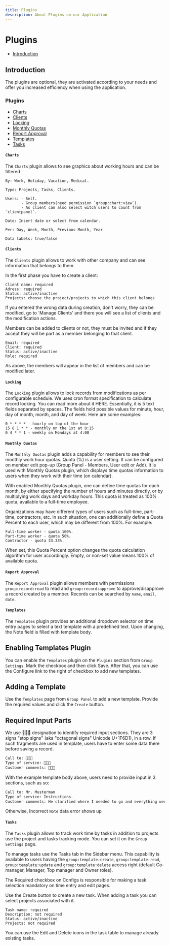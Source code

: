 ```yaml
---
title: Plugins
description: About Plugins on our Application
---
```



# Plugins

- [Introduction](#introduction)

<a name="introduction"></a>

## Introduction

The plugins are optional, they are activated according to your needs and offer you increased efficiency when using the application.

<a name="plugins"></a>

### Plugins

<div class="plugins" markdown="1">

- [Charts](#plugin-charts)
- [Clients](#plugin-clients)
- [Locking](#plugin-locking)
- [Monthly Quotas](#plugin-monthly-quotas)
- [Report Approval](#plugin-report-approval)
- [Templates](#plugin-templates)
- [Tasks](#plugin-tasks)

</div>

<a name="plugin-charts"></a>

#### `Charts`

The `Charts` plugin allows to see graphics about working hours and can be filtered

    By: Work, Holiday, Vacation, Medical.
    
    Type: Projects, Tasks, Clients.
    
    Users: - Self.
           - Group members(need permission `group:chart:view`).
           - As client can also select witch users to count from `clientpanel`.

    Date: Insert date or select from calendar.

    Per: Day, Week, Month, Previous Month, Year

    Data labels: true/false

<a name="plugin-clients"></a>

#### `Clients`

The `Clients` plugin allows to work with other company and can see information that belongs to them.

In the first phase you have to create a client:

    Client name: required
    Adress: required
    Status: active/inactive
    Projects: choose the project/projects to which this client belongs

If you entered the wrong data during creation, don't worry, they can be modified, go to `Manage Clients' and there you will see a list of clients and the modification actions.

Members can be added to clients or not, they must be invited and if they accept they will be part as a member belonging to that client.

    Email: required
    Client: required
    Status: active/inactive
    Role: required

As above, the members will appear in the list of members and can be modified later.

<a name="plugin-locking"></a>

#### `Locking`

The `Locking` plugin allows to lock records from modifications as per configurable schedule.
We uses cron format specification to calculate record locking. You can read more about it HERE.
Essentially, it is 5 text fields separated by spaces. The fields hold possible values for minute, hour, day of month, month, and day of week. Here are some examples:

    0 * * * * - hourly on top of the hour
    15 8 1 * * - monthly on the 1st at 8:15
    0 4 * * 1 - weekly on Mondays at 4:00

<a name="plugin-monthly-quotas"></a>

#### `Monthly Quotas`

The `Monthly Quotas` plugin adds a capability for members to see their monthly work hour quotas.
Quota (%) is a user setting. It can be configured on member edit pop-up (Group Panel - Members, User edit or Add). It is used with Monthly Quotas plugin, which displays time quotas information to users when they work with their time (on calendar).

With enabled Monthly Quotas plugin, one can define time quotas for each month, by either specifying the number of hours and minutes directly, or by multiplying work days and workday hours. This quota is treated as 100% quota, available to a full-time employee.

Organizations may have different types of users such as full-time, part-time, contractors, etc. In such situation, one can additionally define a Quota Percent to each user, which may be different from 100%. For example:

    Full-time worker - quota 100%.
    Part-time worker - quota 50%.
    Contractor - quota 33.33%.

When set, this Quota Percent option changes the quota calculation algorithm for user accordingly. Empty, or non-set value means 100% of available quota.

<a name="plugin-report-approval"></a>

#### `Report Approval`

The `Report Approval` plugin allows members with permissions `group:record:read` to read and `group:record:approve` to approve/disapprove a record created by a member.
Records can be searched by `name`, `email`, `date`.

<a name="plugin-templates"></a>

#### `Templates`

The `Templates` plugin provides an additional dropdown selector on time entry pages to select a text template with a predefined text. Upon changing, the Note field is filled with template body.

## Enabling Templates Plugin

You can enable the `Templates` plugin on the `Plugins` section from `Group Settings`. Mark the checkbox and then click Save. After that, you can use the Configure link to the right of checkbox to add new templates.

## Adding a Template

Use the `Templates` page from `Group Panel` to add a new template. Provide the required values and click the `Create` button.

## Required Input Parts

We use 🛑🛑🛑 designation to identify required input sections. They are 3 signs "stop signs" (aka "octagonal signs" Unicode U+1F6D1), in a row. If such fragments are used in template, users have to enter some data there before saving a record.
```bash
Call to: 🛑🛑🛑
Type of service: 🛑🛑🛑
Customer comments: 🛑🛑🛑
```
With the example template body above, users need to provide input in 3 sections, such as so:
```bash
Call to: Mr. Musterman
Type of service: Instructions.
Customer comments: He clarified where I needed to go and everything went well.
```
Otherwise, Incorrect `Note` data error shows up

<a name="plugin-tasks"></a>

#### `Tasks`

The `Tasks` plugin allows to track work time by tasks in addition to projects use the project and tasks tracking mode. You can set it on the `Group Settings` page.

To manage tasks use the Tasks tab in the Sidebar menu. This capability is available to users having the `group:template:create`, `group:template:read`, `group:template:update` and `group:template:delete` access right (default Co-manager, Manager, Top manager and Owner roles).

The Required checkbox on Configs is responsible for making a task selection mandatory on time entry and edit pages.

Use the Create button to create a new task. When adding a task you can select projects associated with it.

    Task name: required
    Description: not required
    Status: active/inactive
    Projects: not required

You can use the Edit and Delete icons in the task table to manage already existing tasks.